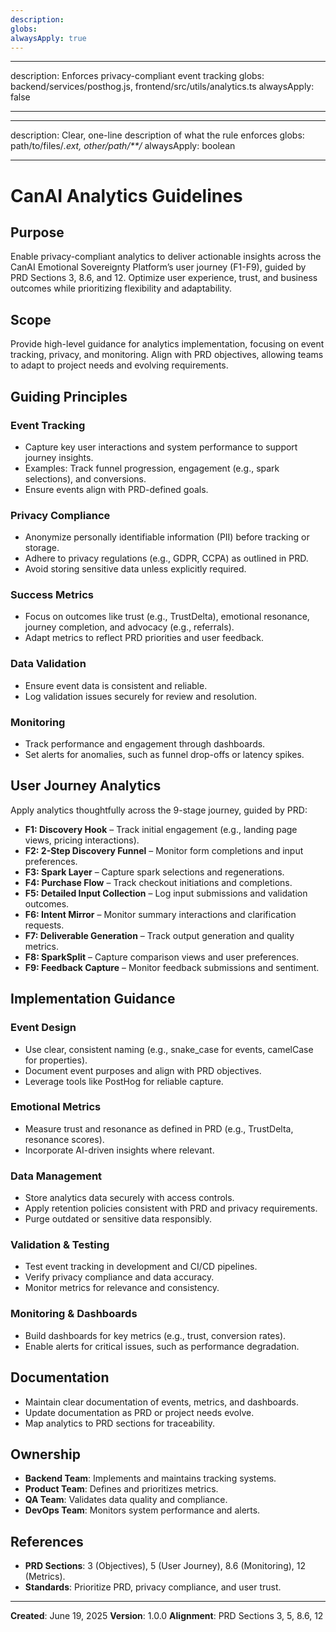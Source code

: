 ```yaml
---
description:
globs:
alwaysApply: true
---
```


---

description: Enforces privacy-compliant event tracking globs: backend/services/posthog.js,
frontend/src/utils/analytics.ts alwaysApply: false

---

---

description: Clear, one-line description of what the rule enforces globs: path/to/files/_.ext,
other/path/\*\*/_ alwaysApply: boolean

---

# CanAI Analytics Guidelines

## Purpose

Enable privacy-compliant analytics to deliver actionable insights across the CanAI Emotional
Sovereignty Platform’s user journey (F1-F9), guided by PRD Sections 3, 8.6, and 12. Optimize user
experience, trust, and business outcomes while prioritizing flexibility and adaptability.

## Scope

Provide high-level guidance for analytics implementation, focusing on event tracking, privacy, and
monitoring. Align with PRD objectives, allowing teams to adapt to project needs and evolving
requirements.

## Guiding Principles

### Event Tracking

- Capture key user interactions and system performance to support journey insights.
- Examples: Track funnel progression, engagement (e.g., spark selections), and conversions.
- Ensure events align with PRD-defined goals.

### Privacy Compliance

- Anonymize personally identifiable information (PII) before tracking or storage.
- Adhere to privacy regulations (e.g., GDPR, CCPA) as outlined in PRD.
- Avoid storing sensitive data unless explicitly required.

### Success Metrics

- Focus on outcomes like trust (e.g., TrustDelta), emotional resonance, journey completion, and
  advocacy (e.g., referrals).
- Adapt metrics to reflect PRD priorities and user feedback.

### Data Validation

- Ensure event data is consistent and reliable.
- Log validation issues securely for review and resolution.

### Monitoring

- Track performance and engagement through dashboards.
- Set alerts for anomalies, such as funnel drop-offs or latency spikes.

## User Journey Analytics

Apply analytics thoughtfully across the 9-stage journey, guided by PRD:

- **F1: Discovery Hook** – Track initial engagement (e.g., landing page views, pricing
  interactions).
- **F2: 2-Step Discovery Funnel** – Monitor form completions and input preferences.
- **F3: Spark Layer** – Capture spark selections and regenerations.
- **F4: Purchase Flow** – Track checkout initiations and completions.
- **F5: Detailed Input Collection** – Log input submissions and validation outcomes.
- **F6: Intent Mirror** – Monitor summary interactions and clarification requests.
- **F7: Deliverable Generation** – Track output generation and quality metrics.
- **F8: SparkSplit** – Capture comparison views and user preferences.
- **F9: Feedback Capture** – Monitor feedback submissions and sentiment.

## Implementation Guidance

### Event Design

- Use clear, consistent naming (e.g., snake_case for events, camelCase for properties).
- Document event purposes and align with PRD objectives.
- Leverage tools like PostHog for reliable capture.

### Emotional Metrics

- Measure trust and resonance as defined in PRD (e.g., TrustDelta, resonance scores).
- Incorporate AI-driven insights where relevant.

### Data Management

- Store analytics data securely with access controls.
- Apply retention policies consistent with PRD and privacy requirements.
- Purge outdated or sensitive data responsibly.

### Validation & Testing

- Test event tracking in development and CI/CD pipelines.
- Verify privacy compliance and data accuracy.
- Monitor metrics for relevance and consistency.

### Monitoring & Dashboards

- Build dashboards for key metrics (e.g., trust, conversion rates).
- Enable alerts for critical issues, such as performance degradation.

## Documentation

- Maintain clear documentation of events, metrics, and dashboards.
- Update documentation as PRD or project needs evolve.
- Map analytics to PRD sections for traceability.

## Ownership

- **Backend Team**: Implements and maintains tracking systems.
- **Product Team**: Defines and prioritizes metrics.
- **QA Team**: Validates data quality and compliance.
- **DevOps Team**: Monitors system performance and alerts.

## References

- **PRD Sections**: 3 (Objectives), 5 (User Journey), 8.6 (Monitoring), 12 (Metrics).
- **Standards**: Prioritize PRD, privacy compliance, and user trust.

---

**Created**: June 19, 2025 **Version**: 1.0.0 **Alignment**: PRD Sections 3, 5, 8.6, 12
